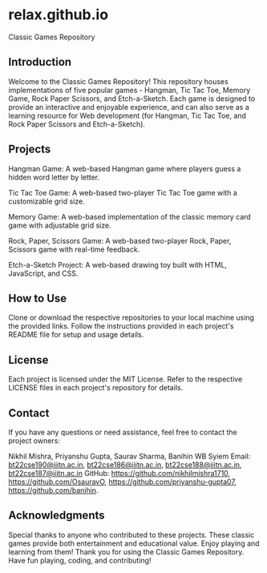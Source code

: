 # relax.github.io
Classic Games Repository


## Introduction
Welcome to the Classic Games Repository! This repository houses implementations of five popular games - Hangman, Tic Tac Toe, Memory Game, Rock Paper Scissors, and Etch-a-Sketch. Each game is designed to provide an interactive and enjoyable experience, and can also serve as a learning resource for Web development (for Hangman, Tic Tac Toe, and Rock Paper Scissors and Etch-a-Sketch).

## Projects
Hangman Game:
A web-based Hangman game where players guess a hidden word letter by letter.

Tic Tac Toe Game:
A web-based two-player Tic Tac Toe game with a customizable grid size.

Memory Game:
A web-based implementation of the classic memory card game with adjustable grid size.

Rock, Paper, Scissors Game:
A web-based two-player Rock, Paper, Scissors game with real-time feedback.

Etch-a-Sketch Project:
A web-based drawing toy built with HTML, JavaScript, and CSS.


## How to Use
Clone or download the respective repositories to your local machine using the provided links.
Follow the instructions provided in each project's README file for setup and usage details.

## License
Each project is licensed under the MIT License. Refer to the respective LICENSE files in each project's repository for details.


## Contact
If you have any questions or need assistance, feel free to contact the project owners:

Nikhil Mishra, Priyanshu Gupta, Saurav Sharma, Banihin WB Syiem
Email: bt22cse190@iiitn.ac.in, bt22cse186@iiitn.ac.in, bt22cse188@iiitn.ac.in, bt22cse187@iiitn.ac.in
GitHub: https://github.com/nikhilmishra1710, https://github.com/OsauravO, https://github.com/priyanshu-gupta07, https://github.com/banihin.


## Acknowledgments
Special thanks to anyone who contributed to these projects.
These classic games provide both entertainment and educational value. Enjoy playing and learning from them!
Thank you for using the Classic Games Repository. Have fun playing, coding, and contributing!
